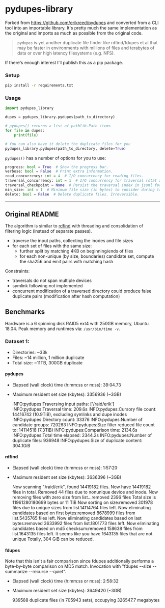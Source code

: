 # pydupes-library

Forked from <https://github.com/erikreed/pydupes> and converted from a CLI tool into an importable library. It's pretty much the same implementation as the original and imports as much as possible from the original code.

> `pydupes` is yet another duplicate file finder like rdfind/fdupes et al
> that may be faster in environments with millions of files and terabytes
> of data or over high latency filesystems (e.g. NFS).

If there's enough interest I'll publish this as a pip package.

### Setup

```bash
pip install -r requirements.txt
```

### Usage

```python
import pydupes_library

dupes = pydupes_library.pydupes(path_to_directory)

# pydupes() returns a list of pathlib.Path items
for file in dupes:
    print(file)

# You can also have it delete the duplicate files for you
pydupes_library.pydupes(path_to_directory, delete=True)
```

`pydupes()` has a number of options for you to use:

```python
progress: bool = True  # Show the progress bar.
verbose: bool = False  # Print extra information.
read_concurrency: int = 4  # I/O concurrency for reading files.
traversal_concurrency: int = 1  # I/O concurrency for traversal (stat and listing syscalls).
traversal_checkpoint = None  # Persist the traversal index in jsonl format, or load an existing traversal if already exists.
min_size: int = 1  # Minimum file size (in bytes) to consider during traversal.
delete: bool = False  # Delete duplicate files. Irreversible.
```

* * *

## Original README

The algorithm is similar to [rdfind](https://github.com/pauldreik/rdfind) with threading and consolidation of
filtering logic (instead of separate passes).

- traverse the input paths, collecting the inodes and file sizes
- for each set of files with the same size:
    - further split by matching 4KB on beginning/ends of files
    - for each non-unique (by size, boundaries) candidate set, compute the sha256 and emit pairs with matching hash

Constraints:

- traversals do not span multiple devices
- symlink following not implemented
- concurrent modification of a traversed directory could produce false duplicate pairs
  (modification after hash computation)

## Benchmarks

Hardware is a 6 spinning disk RAID5 ext4 with
250GB memory, Ubuntu 18.04. Peak memory and runtimes via:
`/usr/bin/time -v`.

### Dataset 1:

- Directories: ~33k
- Files: ~14 million, 1 million duplicate
- Total size: ~11TB, 300GB duplicate

#### pydupes

- Elapsed (wall clock) time (h:mm:ss or m:ss): 39:04.73
- Maximum resident set size (kbytes): 3356936 (~3GB)

  INFO:pydupes:Traversing input paths: ['/raid/erik']
  INFO:pydupes:Traversal time: 209.6s
  INFO:pydupes:Cursory file count: 14416742 (10.9TiB), excluding symlinks and dupe inodes
  INFO:pydupes:Directory count: 33376
  INFO:pydupes:Number of candidate groups: 720263
  INFO:pydupes:Size filter reduced file count to: 14114518 (7.3TiB)
  INFO:pydupes:Comparison time: 2134.6s
  INFO:pydupes:Total time elapsed: 2344.2s
  INFO:pydupes:Number of duplicate files: 936948
  INFO:pydupes:Size of duplicate content: 304.1GiB

#### rdfind

- Elapsed (wall clock) time (h:mm:ss or m:ss): 1:57:20
- Maximum resident set size (kbytes): 3636396 (~3GB)

  Now scanning "/raid/erik", found 14419182 files.
  Now have 14419182 files in total.
  Removed 44 files due to nonunique device and inode.
  Now removing files with zero size from list...removed 2396 files
  Total size is 11961280180699 bytes or 11 TiB
  Now sorting on size:removed 301978 files due to unique sizes from list.14114764 files left.
  Now eliminating candidates based on first bytes:removed 8678999 files from list.5435765 files left.
  Now eliminating candidates based on last bytes:removed 3633992 files from list.1801773 files left.
  Now eliminating candidates based on md5 checksum:removed 158638 files from list.1643135 files left.
  It seems like you have 1643135 files that are not unique
  Totally, 304 GiB can be reduced.

#### fdupes

Note that this isn't a fair comparison since fdupes additionally performs a byte-by-byte comparison on
MD5 match. Invocation with "fdupes --size --summarize --recurse --quiet".

- Elapsed (wall clock) time (h:mm:ss or m:ss): 2:58:32
- Maximum resident set size (kbytes): 3649420 (~3GB)

  939588 duplicate files (in 705943 sets), occupying 326547.7 megabytes
